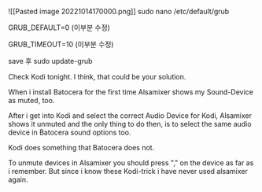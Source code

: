 ![[Pasted image 20221014170000.png]]
sudo nano /etc/default/grub


GRUB_DEFAULT=0 (이부분 수정)

GRUB_TIMEOUT=10 (이부분 수정)

save 후 sudo update-grub



Check Kodi tonight. I think, that could be your solution.

When i install Batocera for the first time Alsamixer shows my Sound-Device as muted, too.

After i get into Kodi and select the correct Audio Device for Kodi, Alsamixer shows it unmuted and the only thing to do then, is to select the same audio device in Batocera sound options too.

Kodi does something that Batocera does not.

To unmute devices in Alsamixer you should press "," on the device as far as i remember. But since i know these Kodi-trick i have never used alsamixer again.